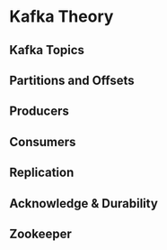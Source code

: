 # Kafka Theory

## Kafka Topics

## Partitions and Offsets

## Producers

## Consumers

## Replication

## Acknowledge & Durability

## Zookeeper